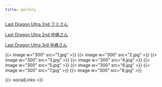 ```yaml
---
title: gallery
---
```


[Last Dragon Ultra 2nd フミさん](https://photos.app.goo.gl/4ibHC7T8MYVonaAN9)

[Last Dragon Ultra 2nd 中嶋さん](https://photos.app.goo.gl/8fvWWD1C7Mxjeddi8)

[Last Dragon Ultra 3rd 中嶋さん](https://photos.app.goo.gl/zKpD8Mj8JAPyNEFDA)

{{< image w="300" src="1.jpg"  >}}
{{< image w="300" src="2.jpg"  >}}
{{< image w="300" src="3.jpg"  >}}
{{< image w="300" src="4.jpg"  >}}
{{< image w="300" src="5.jpg"  >}}
{{< image w="300" src="6.jpg"  >}}
{{< image w="300" src="7.jpg"  >}}
{{< image w="300" src="8.jpg"  >}}

{{< socialLinks >}}

